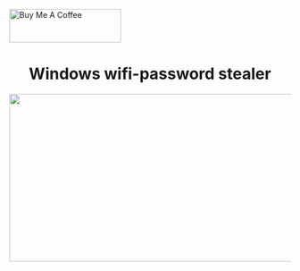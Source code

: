 

<a href="https://www.buymeacoffee.com/cyberkhare" target="_blank"><img src="https://helloimjessa.files.wordpress.com/2021/06/bmc-button.png" alt="Buy Me A Coffee" height="60" width="200" ></a>



<h1 align="center">      Windows wifi-password stealer                     </h1>

<p align="center">  <img height="300" width="570" src="https://user-images.githubusercontent.com/55875525/158027212-bc956561-fc05-44dd-b884-aa7293a9a001.jpg" > 




